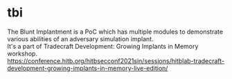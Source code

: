 # tbi
 The Blunt Implantment is a PoC which has multiple modules to demonstrate various abilities of an adversary simulation implant. <br>
 It's a part of Tradecraft Development: Growing Implants in Memory workshop. <br>
 https://conference.hitb.org/hitbsecconf2021sin/sessions/hitblab-tradecraft-development-growing-implants-in-memory-live-edition/

